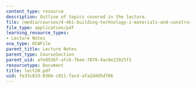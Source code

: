 ```yaml
---
content_type: resource
description: Outline of topics covered in the lecture.
file: /media/courses/4-461-building-technology-i-materials-and-construction-fall-2004/fe33c83303b6c011fac4afa2ddd5d766_lect20.pdf
file_type: application/pdf
learning_resource_types:
- Lecture Notes
ocw_type: OCWFile
parent_title: Lecture Notes
parent_type: CourseSection
parent_uid: afe893bf-afcb-7bee-7878-4ac6e22925f1
resourcetype: Document
title: lect20.pdf
uid: fe33c833-03b6-c011-fac4-afa2ddd5d766
---
```


